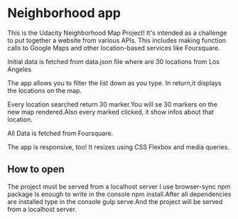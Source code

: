 # Neighborhood app

This is the Udacity Neighborhood Map Project! It's intended as a challenge to put together a website from various APIs. This includes making function calls to Google Maps and other location-based services like Foursquare.

Initial data is fetched from data.json file where are 30 locations from Los Angeles

The app allows you to filter the list down as you type. In return,it displays the locations on the map.

Every location searched return 30 marker.You will se 30 markers on the new map rendered.Also every marked clicked, it show infos about that location.

All Data is fetched from Foursquare.

The app is responsive, too! It resizes using CSS Flexbox and media queries.

## How to open

The project must be served from a localhost server
I use browser-sync npm package
Is enough to write in the console npm install.After all dependencies are installed type in the console gulp serve.And the project will be served from a localhost server.
